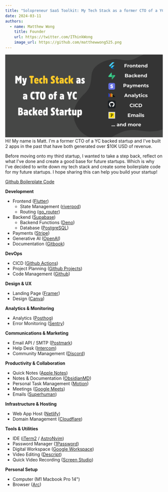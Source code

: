 ```yaml
---
title: "Solopreneur SaaS Toolkit: My Tech Stack as a former CTO of a YC backed startup"
date: 2024-03-11
authors:
  - name: Matthew Wong
    title: Founder
    url: https://twitter.com/IThinkWong
    image_url: https://github.com/matthewwong525.png
---
```

![tech-stack-banner](assets/tech-stack-banner.png)
Hi! My name is Matt. I'm a former CTO of a YC backed startup and I've built 2 apps in the past that have both generated over $10K USD of revenue.

Before moving onto my third startup, I wanted to take a step back, reflect on what I've done and create a good base for future startups. Which is why I've decided to write down my tech stack and create some boilerplate code for my future startups. I hope sharing this can help you build your startup!

[Github Boilerplate Code](https://github.com/devtodollars/flutter-supabase-production-template)

<!-- truncate -->

**Development**

* Frontend ([Flutter](why-flutter-is-the-best-framework-for-startups.md))
  * State Management ([riverpod](https://pub.dev/packages/riverpod))
  * Routing ([go\_router](https://pub.dev/packages/go\_router))
* Backend ([Supabase](https://supabase.com/))
  * Backend Functions ([Deno](https://supabase.com/docs/guides/functions))
  * Database ([PostgreSQL](https://supabase.com/docs/guides/database/overview))
* Payments ([Stripe](https://stripe.com/))
* Generative AI ([OpenAI](https://openai.com/))
* Documentation ([Gitbook](https://www.gitbook.com/))

**DevOps**

* CICD ([Github Actions](https://github.com/features/actions))
* Project Planning ([Github Projects](https://docs.github.com/en/issues/planning-and-tracking-with-projects/learning-about-projects/about-projects))
* Code Management ([Github](https://github.com/))

**Design & UX**

* Landing Page ([Framer](https://framer.com/projects/))
* Design ([Canva](https://www.canva.com/))

**Analytics & Monitoring**

* Analytics ([Posthog](https://posthog.com/))
* Error Monitoring ([Sentry](https://sentry.io/welcome/))

**Communications & Marketing**

* Email API / SMTP ([Postmark](https://postmarkapp.com/))
* Help Desk ([Intercom](https://www.intercom.com/))
* Community Management ([Discord](https://discord.com/))

**Productivity & Collaboration**

* Quick Notes ([Apple Notes](https://apps.apple.com/ca/app/notes/id1110145109))
* Notes & Documentation ([ObsidianMD](https://obsidian.md/))
* Personal Task Management ([Motion](https://www.usemotion.com/))
* Meetings ([Google Meets](https://meet.google.com/))
* Emails ([Superhuman](https://superhuman.com/))

**Infrastructure & Hosting**

* Web App Host ([Netlify](https://www.netlify.com/))
* Domain Management ([Cloudflare](https://www.cloudflare.com/))

**Tools & Utilities**

* IDE ([iTerm2](https://iterm2.com/) / [AstroNvim](https://astronvim.com/))
* Password Manager ([1Password](https://1password.com/))
* Digital Workspace ([Google Workspace](https://workspace.google.com/intl/en\_ca/))
* Video Editing ([Descript](https://www.descript.com/))
* Quick Video Recording ([Screen Studio](https://www.screen.studio/))

**Personal Setup**

* Computer (M1 Macbook Pro 14")
* Browser ([Arc](https://arc.net/))
